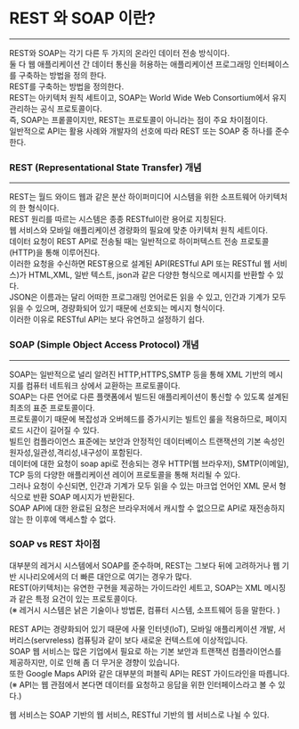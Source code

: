 # REST 와 SOAP 이란?
---------------------------------------

REST와 SOAP는 각기 다른 두 가지의 온라인 데이터 전송 방식이다.<br>
둘 다 웹 애플리케이션 간 데이터 통신을 허용하는 애플리케이션 프로그래밍 인터페이스를 구축하는 방법을 정의 한다.<br>
REST를 구축하는 방법을 정의한다.<br>
REST는 아키텍처 원칙 세트이고, SOAP는 World Wide Web Consortium에서 유지관리하는 공식 프로토콜이다.<br>
즉, SOAP는 프롵콜이지만, REST는 프로토콜이 아니라는 점이 주요 차이점이다.<br>
일반적으로 API는 활용 사례와 개발자의 선호에 따라 REST 또는 SOAP 중 하나를 준수한다.<br>

### REST (Representational State Transfer) 개념
--------------------------------------------------
REST는 월드 와이드 웹과 같은 분산 하이퍼미디어 시스템을 위한 소프트웨어 아키텍처의 한 형식이다. <br>
REST 원리를 따르는 시스템은 종종 RESTful이란 용어로 지칭된다.<br>
웹 서비스와 모바일 애플리케이션 경량화의 필요에 맞춘 아키텍처 원칙 세트이다.<br>
데이터 요청이 REST API로 전송될 때는 일반적으로 하이퍼텍스트 전송 프로토콜(HTTP)을 통해 이루어진다.<br>
이러한 요청을 수신하면 REST용으로 설계된 API(RESTful API 또는 RESTful 웹 서비스)가 HTML,XML, 일반 텍스트, json과 같은
다양한 형식으로 메시지를 반환할 수 있다.<br>
JSON은 이름과는 달리 어떠한 프로그래밍 언어로든 읽을 수 있고, 인간과 기계가 모두 읽을 수 있으며, 경량화되어 있기 때문에 선호되는 메시지 형식이다.<br>
이러한 이유로 RESTful API는 보다 유연하고 설정하기 쉽다.<br>

### SOAP (Simple Object Access Protocol) 개념
-------------------------------------------------------
SOAP는 일반적으로 널리 알려진 HTTP,HTTPS,SMTP 등을 통해 XML 기반의 메시지를 컴퓨터 네트워크 상에서 교환하는 프로토콜이다.<br>
SOAP는 다른 언어로 다른 플랫폼에서 빌드된 애플리케이션이 통신할 수 있도록 설계된 최초의 표준 프로토콜이다. <br>
프로토콜이기 때문에 복잡성과 오버헤드를 증가시키는 빌트인 룰을 적용하므로, 페이지 로드 시간이 길어질 수 있다.<br>
빌트인 컴플라이언스 표준에는 보안과 안정적인 데이터베이스 트랜잭션의 기본 속성인 원자성,일관성,격리성,내구성이 포함된다.<br>
데이터에 대한 요청이 soap api로 전송되는 경우 HTTP(웹 브라우저), SMTP(이메일), TCP 등의 다양한 애플리케이션 레이어 프로토콜을 통해 처리될 수 있다. <br>
그러나 요청이 수신되면, 인간과 기계가 모두 읽을 수 있는 마크업 언어인 XML 문서 형식으로 반환 SOAP 메시지가 반환된다.<br>
SOAP API에 대한 완료된 요청은 브라우저에서 캐시할 수 없으므로 API로 재전송하지 않는 한 이후에 액세스할 수 없다.<br>

### SOAP vs REST 차이점

대부분의 레거시 시스템에서 SOAP를 준수하며, REST는 그보다 뒤에 고려하거나 웹 기반 시나리오에서의 더 빠른 대안으로 여기는 경우가 많다.<br>
REST(아키텍처)는 유연한 구현을 제공하는 가이드라인 세트고, SOAP는 XML 메시징과 같은 특정 요건이 있는 프로토콜이다.<br>
(※ 레거시 시스템은 낡은 기술이나 방법론, 컴퓨터 시스템, 소프트웨어 등을 말한다. )<br>

REST API는 경량화되어 있기 때문에 사물 인터넷(IoT), 모바일 애플리케이션 개발, 서버리스(servreless) 컴퓨팅과 같이 보다 새로운 컨텍스트에 이상적입니다.<br>
SOAP 웹 서비스는 많은 기업에서 필요로 하는 기본 보안과 트랜잭션 컴플라이언스를 제공하지만, 이로 인해 좀 더 무거운 경향이 있습니다.<br>
또한 Google Maps API와 같은 대부분의 퍼블릭 API는 REST 가이드라인을 따릅니다.<br>
(※ API는 웹 관점에서 본다면 데이터를 요청하고 응답을 위한 인터페이스라고 볼 수 있다.)<br>

웹 서비스는 SOAP 기반의 웹 서비스, RESTful 기반의 웹 서비스로 나뉠 수 있다.<br>


